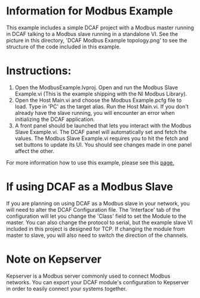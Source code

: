 # Information for Modbus Example

This example includes a simple DCAF project with a Modbus master running in DCAF talking to a Modbus slave running in a standalone VI. See the picture in this directory, 'DCAF Modbus Example topology.png' to see the structure of the code included in this example. 

# Instructions:

1. Open the ModbusExample.lvproj. Open and run the Modbus Slave Example.vi (This is the example shipping with the NI Modbus Library). 
2. Open the Host Main.vi and choose the Modbus Example.pcfg file to load. Type in 'PC' as the target alias. Run the Host Main.vi. If you don't already have the slave running, you will encounter an error when initializing the DCAF application.
3. A front panel should be launched that lets you interact with the Modbus Slave Example.vi. The DCAF panel will automatically set and fetch the values. The Modbus Slave Example.vi requires you to hit the fetch and set buttons to update its UI. You should see changes made in one panel affect the other.

For more information how to use this example, please see this [page.](https://forums.ni.com/t5/Distributed-Control-Automation/DCAF-Modbus-Module-Documentation/gpm-p/3638321)

# If using DCAF as a Modbus Slave

If you are planning on using DCAF as a Modbus slave in your network, you will need to alter the DCAF Configuration file. The 'Interface' tab of the configuration will let you change the 'Class' field to set the Module to the master. You can also change the protocol to serial, but the example slave VI included in this project is designed for TCP. If changing the module from master to slave, you will also need to switch the direction of the channels.

# Note on Kepserver

Kepserver is a Modbus server commonly used to connect Modbus networks. You can export your DCAF module's configuration to Kepserver in order to easily connect your systems together.
